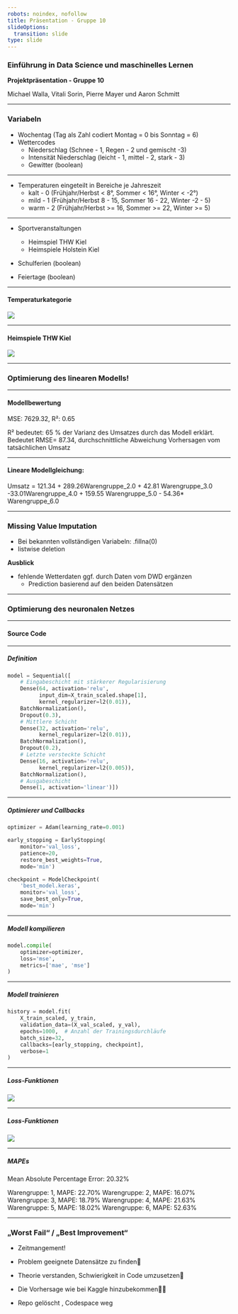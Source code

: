 ```yaml
---
robots: noindex, nofollow
title: Präsentation - Gruppe 10
slideOptions:
  transition: slide
type: slide
---
```


### Einführung in Data Science und maschinelles Lernen  
  
**Projektpräsentation - Gruppe 10**
  
Michael Walla, Vitali Sorin, Pierre Mayer und Aaron Schmitt

---

### Variabeln

- Wochentag (Tag als Zahl codiert Montag = 0 bis Sonntag = 6)
- Wettercodes
    - Niederschlag (Schnee - 1, Regen - 2 und gemischt -3)
    - Intensität Niederschlag (leicht - 1, mittel - 2, stark - 3)
    - Gewitter (boolean)

----

- Temperaturen eingeteilt in Bereiche je Jahreszeit
    - kalt - 0 (Frühjahr/Herbst < 8°, Sommer < 16°, Winter < -2°)
    - mild - 1 (Frühjahr/Herbst 8 - 15, Sommer 16 - 22, Winter -2 - 5)
    - warm - 2 (Frühjahr/Herbst >= 16, Sommer >= 22, Winter >= 5)

----

- Sportveranstaltungen
    - Heimspiel THW Kiel
    - Heimspiele Holstein Kiel  
    
- Schulferien (boolean)
- Feiertage (boolean)

----

#### Temperaturkategorie

![](https://github.com/vitalisor/bakery_sales_prediction/blob/main/4_Presentation/images/categories-temp.png?raw=true)


----

#### Heimspiele THW Kiel

![](https://i.imgur.com/OE1t7hL.png)

---

### Optimierung des linearen Modells!

----

#### Modellbewertung

MSE: 7629.32,  R²: 0.65 

R² bedeutet: 65 % der Varianz des Umsatzes durch das Modell erklärt.
Bedeutet RMSE= 87.34, durchschnittliche Abweichung Vorhersagen vom tatsächlichen Umsatz

----

#### Lineare Modellgleichung: 


Umsatz = 121.34 + 289.26Warengruppe_2.0 + 42.81 Warengruppe_3.0 -33.01Warengruppe_4.0 + 159.55 Warengruppe_5.0 - 54.36* Warengruppe_6.0


---

### Missing Value Imputation

- Bei bekannten vollständigen Variabeln: .fillna(0)
- listwise deletion

**Ausblick**
- fehlende Wetterdaten ggf. durch Daten vom DWD ergänzen
    - Prediction basierend auf den beiden Datensätzen


---

### Optimierung des neuronalen Netzes

----

#### Source Code

----

##### Definition

<section data-transition="none">

``` python
model = Sequential([
    # Eingabeschicht mit stärkerer Regularisierung
    Dense(64, activation='relu', 
          input_dim=X_train_scaled.shape[1],
          kernel_regularizer=l2(0.01)),
    BatchNormalization(),
    Dropout(0.3),
    # Mittlere Schicht
    Dense(32, activation='relu',
          kernel_regularizer=l2(0.01)),
    BatchNormalization(),
    Dropout(0.2),
    # Letzte versteckte Schicht
    Dense(16, activation='relu',
          kernel_regularizer=l2(0.005)),
    BatchNormalization(),
    # Ausgabeschicht
    Dense(1, activation='linear')])
```
    
</section>

----

##### Optimierer und Callbacks

```python
optimizer = Adam(learning_rate=0.001)

early_stopping = EarlyStopping(
    monitor='val_loss',
    patience=20,
    restore_best_weights=True,
    mode='min')

checkpoint = ModelCheckpoint(
    'best_model.keras',
    monitor='val_loss',
    save_best_only=True,
    mode='min')
```

----

##### Modell kompilieren

``` python
model.compile(
    optimizer=optimizer,
    loss='mse',
    metrics=['mae', 'mse']
)
```

----

##### Modell trainieren

``` python
history = model.fit(
    X_train_scaled, y_train,
    validation_data=(X_val_scaled, y_val),
    epochs=1000,  # Anzahl der Trainingsdurchläufe
    batch_size=32,
    callbacks=[early_stopping, checkpoint],
    verbose=1
)
```

----

##### Loss-Funktionen

![](https://raw.githubusercontent.com/vitalisor/bakery_sales_prediction/refs/heads/main/4_Presentation/images/overfitting.png)

----

##### Loss-Funktionen

![](https://github.com/vitalisor/bakery_sales_prediction/blob/main/4_Presentation/images/loss-function.png?raw=true)

----

##### MAPEs  

Mean Absolute Percentage Error: 20.32%

Warengruppe: 1, MAPE: 22.70%
Warengruppe: 2, MAPE: 16.07%
Warengruppe: 3, MAPE: 18.79%
Warengruppe: 4, MAPE: 21.63%
Warengruppe: 5, MAPE: 18.02%
Warengruppe: 6, MAPE: 52.63%


---

### „Worst Fail“ / „Best Improvement“

* Zeitmangement!

* Problem geeignete Datensätze zu finden

* Theorie verstanden, Schwierigkeit in Code umzusetzen

* Die Vorhersage wie bei Kaggle hinzubekommen

* Repo gelöscht , Codespace weg 


